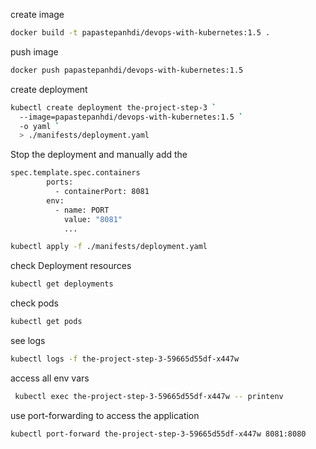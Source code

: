 create image
```bash
docker build -t papastepanhdi/devops-with-kubernetes:1.5 .   
```


push image
```bash
docker push papastepanhdi/devops-with-kubernetes:1.5
```

create deployment
```bash
kubectl create deployment the-project-step-3 `
  --image=papastepanhdi/devops-with-kubernetes:1.5 `
  -o yaml `
  > ./manifests/deployment.yaml
```

Stop the deployment and manually add the 
```bash
spec.template.spec.containers
        ports:
          - containerPort: 8081
        env:
          - name: PORT
            value: "8081"
            ...
```

```bash
kubectl apply -f ./manifests/deployment.yaml
```


check Deployment resources
```bash
kubectl get deployments
```

check pods
```bash
kubectl get pods
```

see logs
```bash
kubectl logs -f the-project-step-3-59665d55df-x447w
```

access all env vars
```bash
 kubectl exec the-project-step-3-59665d55df-x447w -- printenv
```

use port-forwarding to access the application
```bash
kubectl port-forward the-project-step-3-59665d55df-x447w 8081:8080

```